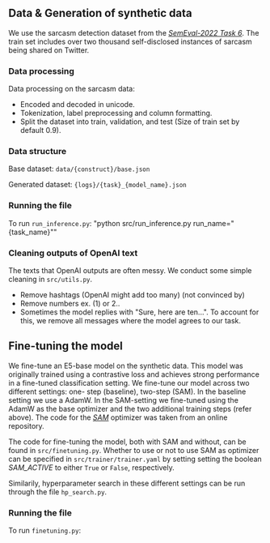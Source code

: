 

## Data & Generation of synthetic data

We use the sarcasm detection dataset from the [*SemEval-2022 Task 6*](https://aclanthology.org/2022.semeval-1.111/). The train set includes over two thousand self-disclosed instances of sarcasm being shared on Twitter.


### Data processing
Data processing on the sarcasm data:
* Encoded and decoded in unicode.
* Tokenization, label preprocessing and column formatting.
* Split the dataset into train, validation, and test (Size of train set by default 0.9).

### Data structure
Base dataset: ``data/{construct}/base.json``

Generated dataset: ``{logs}/{task}_{model_name}.json``

### Running the file
To run ```run_inference.py```: "python src/run_inference.py run_name="{task_name}""

### Cleaning outputs of OpenAI text
The texts that OpenAI outputs are often messy. We conduct some simple cleaning in ``src/utils.py``.
* Remove hashtags (OpenAI might add too many) (not convinced by)
* Remove numbers ex. (1) or 2..
* Sometimes the model replies with "Sure, here are ten...". To account for this, we remove all messages where the model agrees to our task.

## Fine-tuning the model

We fine-tune an E5-base model on the synthetic data. This model
was originally trained using a contrastive loss and achieves
strong performance in a fine-tuned classification setting.
We fine-tune our model across two different settings: one-
step (baseline), two-step (SAM). In the baseline setting we
use a AdamW. In the SAM-setting we fine-tuned using the
AdamW as the base optimizer and the two additional training
steps (refer above). The code for the [*SAM*](https://github.com/davda54/sam) optimizer was taken from an online repository. 

The code for fine-tuning the model, both with SAM and without, can be found in ``src/finetuning.py``. Whether to use or not to use SAM as optimizer can be specified in ``src/trainer/trainer.yaml`` by setting setting the boolean *SAM_ACTIVE* to either ``True`` or ``False``, respectively.

Similarily, hyperparameter search in these different settings can be run through the file ``hp_search.py``. 

### Running the file

To run ``finetuning.py``: 